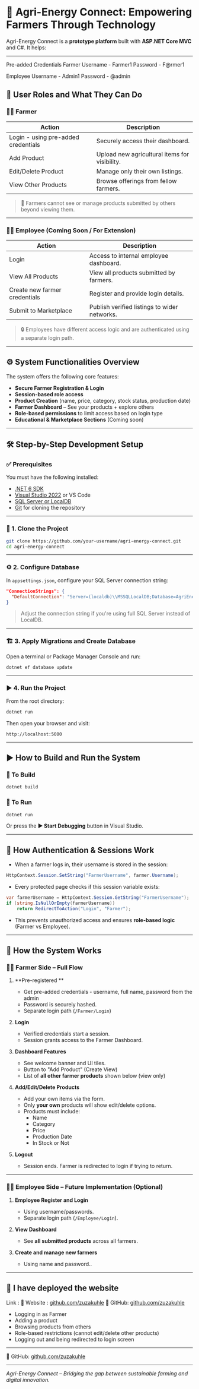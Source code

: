 
# 🌿 Agri-Energy Connect: Empowering Farmers Through Technology

Agri-Energy Connect is a **prototype platform** built with **ASP.NET Core MVC** and C#. It helps:


---
Pre-added Credentials
Farmer
Username - Farmer1
Password - F@rmer1

Employee
Username - Admin1
Password - @admin
## 👤 User Roles and What They Can Do

### 🧑‍🌾 Farmer

| Action                                        | Description |
|-----------------------------------------------|-------------|
| Login - using pre-added credentials           | Securely access their dashboard. |
| Add Product                                   | Upload new agricultural items for visibility. |
| Edit/Delete Product                           | Manage only their own listings. |
| View Other Products                           | Browse offerings from fellow farmers. |

> 🔐 Farmers cannot see or manage products submitted by others beyond viewing them.

---

### 🧑‍💼 Employee (Coming Soon / For Extension)

| Action                        | Description |
|-------------------------------|-------------|
| Login                         | Access to internal employee dashboard. |
| View All Products             | View all products submitted by farmers. |
| Create new farmer credentials | Register and provide login details. |
| Submit to Marketplace         | Publish verified listings to wider networks. |

> 🔒 Employees have different access logic and are authenticated using a separate login path.

---

## ⚙️ System Functionalities Overview

The system offers the following core features:

- **Secure Farmer Registration & Login**
- **Session-based role access**
- **Product Creation** (name, price, category, stock status, production date)
- **Farmer Dashboard** – See your products + explore others
- **Role-based permissions** to limit access based on login type
- **Educational & Marketplace Sections** (Coming soon)

---

## 🛠 Step-by-Step Development Setup

### ✅ Prerequisites

You must have the following installed:

- [.NET 6 SDK](https://dotnet.microsoft.com/en-us/download)
- [Visual Studio 2022](https://visualstudio.microsoft.com/) or VS Code
- [SQL Server or LocalDB](https://docs.microsoft.com/en-us/sql/database-engine/)
- [Git](https://git-scm.com/) for cloning the repository

---

### 🧪 1. Clone the Project

```bash
git clone https://github.com/your-username/agri-energy-connect.git
cd agri-energy-connect
```

---

### ⚙️ 2. Configure Database

In `appsettings.json`, configure your SQL Server connection string:

```json
"ConnectionStrings": {
  "DefaultConnection": "Server=(localdb)\\MSSQLLocalDB;Database=AgriEnergyDB;Trusted_Connection=True;"
}
```

> Adjust the connection string if you're using full SQL Server instead of LocalDB.

---

### 🏗 3. Apply Migrations and Create Database

Open a terminal or Package Manager Console and run:

```bash
dotnet ef database update
```

---

### ▶️ 4. Run the Project

From the root directory:

```bash
dotnet run
```

Then open your browser and visit:

```
http://localhost:5000
```

---

## ▶️ How to Build and Run the System

### 🔨 To Build

```bash
dotnet build
```

### 🚀 To Run

```bash
dotnet run
```

Or press the **▶ Start Debugging** button in Visual Studio.

---

## 🔐 How Authentication & Sessions Work

- When a farmer logs in, their username is stored in the session:
```csharp
HttpContext.Session.SetString("FarmerUsername", farmer.Username);
```

- Every protected page checks if this session variable exists:
```csharp
var farmerUsername = HttpContext.Session.GetString("FarmerUsername");
if (string.IsNullOrEmpty(farmerUsername))
    return RedirectToAction("Login", "Farmer");
```

- This prevents unauthorized access and ensures **role-based logic** (Farmer vs Employee).

---

## 🧭 How the System Works

### 👨‍🌾 Farmer Side – Full Flow

1. **Pre-registered **
   - Get pre-added credentials - username, full name, password from the admin
   - Password is securely hashed.
   - Separate login path (`/Farmer/Login`)

2. **Login**
   - Verified credentials start a session.
   - Session grants access to the Farmer Dashboard.

3. **Dashboard Features**
   - See welcome banner and UI tiles.
   - Button to "Add Product" (Create View)
   - List of **all other farmer products** shown below (view only)

4. **Add/Edit/Delete Products**
   - Add your own items via the form.
   - Only **your own** products will show edit/delete options.
   - Products must include:
     - Name
     - Category
     - Price
     - Production Date
     - In Stock or Not

5. **Logout**
   - Session ends. Farmer is redirected to login if trying to return.

---

### 👩‍💼 Employee Side – Future Implementation (Optional)

1. **Employee Register and Login**
   - Using username/passwords.
   - Separate login path (`/Employee/Login`).

2. **View Dashboard**
   - See **all submitted products** across all farmers.

3. **Create  and manage new farmers**
   - Using name and password..



---

## 📸 I have deployed the website

Link :
📌 Website : [github.com/zuzakuhle](https://github.com/your-profile)
📌 GitHub: [github.com/zuzakuhle](https://github.com/your-profile)
- Logging in as Farmer
- Adding a product
- Browsing products from others
- Role-based restrictions (cannot edit/delete other products)
- Logging out and being redirected to login screen

---

📌 GitHub: [github.com/zuzakuhle](https://github.com/your-profile)

---

*Agri-Energy Connect – Bridging the gap between sustainable farming and digital innovation.*
